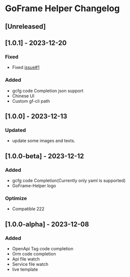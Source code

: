 <!-- Keep a Changelog guide -> https://keepachangelog.com -->

# GoFrame Helper Changelog

## [Unreleased]

## [1.0.1] - 2023-12-20
### Fixed
- Fixed [issue#1](https://github.com/oldme-git/GoFrame-Helper/issues/1)

### Added
- gcfg code Completion json support
- Chinese UI
- Custom gf-cli path

## [1.0.0] - 2023-12-13
### Updated
- update some images and texts.

## [1.0.0-beta] - 2023-12-12
### Added
- gcfg code Completion(Currently only yaml is supported)
- GoFrame-Helper logo

### Optimize
- Compatible 222

## [1.0.0-alpha] - 2023-12-08
### Added
- OpenApi Tag code completion
- Orm code completion
- Api file watch
- Service file watch
- live template
